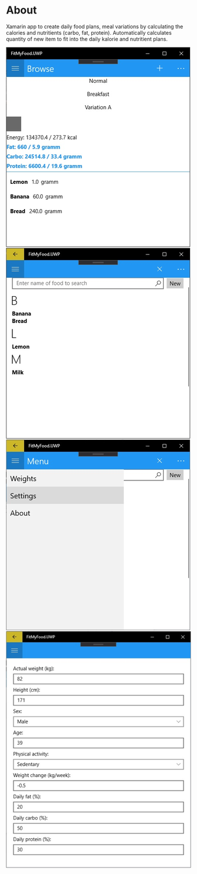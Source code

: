 # About
Xamarin app to create daily food plans, meal variations by calculating the calories and nutritients (carbo, fat, protein). Automatically calculates quantity of new item to fit into the daily kalorie and nutritient plans.

![Main screen](FitMyFood.jpg)
![Items](FitMyFoodItems.jpg)
![Menu](FitMyFoodMenu.jpg)
![Settings](FitMyFoodSettings.jpg)

